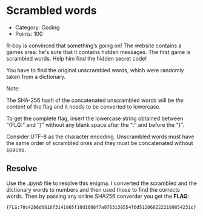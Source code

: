 # Scrambled words

- Category: Coding
- Points: 100


R-boy is convinced that something’s going on! The website contains a games area: he's sure that it contains hidden messages. The first game is scrambled words. Help him find the hidden secret code!

You have to find the original unscrambled words, which were randomly taken from a dictionary.

Note:

The SHA-256 hash of the concatenated unscrambled words will be *the content* of the flag and it needs to be converted to lowercase.

To get the complete flag, insert the lowercase string obtained between “{FLG:” and “}” without any blank space after the “:” and before the “}”.

Consider UTF-8 as the character encoding. Unscrambled words must have the same order of scrambled ones and they must be concatenated without spaces.

## Resolve

Use the _.ipynb_ file to resolve this enigma. I converted the scrambled and the dictionary words to numbers and then used those to find the corrects words. Then by passing any online SHA256 converder you get the **FLAG**:

```verbatim
{FLG:70c42b6d6818f3141865f10d1608f7a9763138554f6d5120662222189854231c}
```
